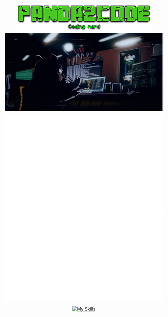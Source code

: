 <div align="center">
<img src="panda2code_title.png" border="0">
 
<img src="coding_bear.webp" width="700" height="250"/>

![](https://raw.githubusercontent.com/panda2code/github-stats/master/generated/languages.svg#gh-dark-mode-only)
![](https://raw.githubusercontent.com/panda2code/github-stats/master/generated/overview.svg#gh-dark-mode-only)

[![My Skills](https://skillicons.dev/icons?i=c,cpp,zig,rust,neovim,visualstudio,py,nodejs,postgres,git,github,gitlab,windows,debian,bash)](https://skillicons.dev)

